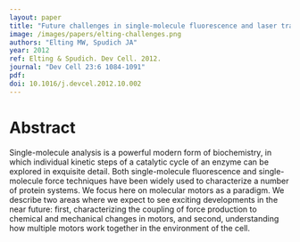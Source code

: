 ```yaml
---
layout: paper
title: "Future challenges in single-molecule fluorescence and laser trap approaches to studies of molecular motors"
image: /images/papers/elting-challenges.png
authors: "Elting MW, Spudich JA"
year: 2012
ref: Elting & Spudich. Dev Cell. 2012. 
journal: "Dev Cell 23:6 1084-1091"
pdf: 
doi: 10.1016/j.devcel.2012.10.002
---
```


# Abstract

Single-molecule analysis is a powerful modern form of biochemistry, in which individual kinetic steps of a catalytic cycle of an enzyme can be explored in exquisite detail. Both single-molecule fluorescence and single-molecule force techniques have been widely used to characterize a number of protein systems. We focus here on molecular motors as a paradigm. We describe two areas where we expect to see exciting developments in the near future: first, characterizing the coupling of force production to chemical and mechanical changes in motors, and second, understanding how multiple motors work together in the environment of the cell.